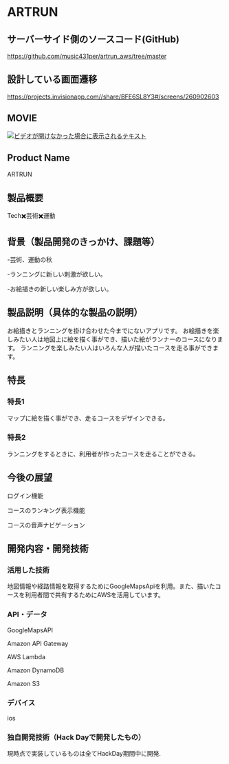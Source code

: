 # ARTRUN

## サーバーサイド側のソースコード(GitHub)

https://github.com/music431per/artrun_aws/tree/master

## 設計している画面遷移

https://projects.invisionapp.com//share/BFE6SL8Y3#/screens/260902603

## MOVIE

[![ビデオが開けなかった場合に表示されるテキスト](http://img.youtube.com/vi/F4gVfn4PkBY/0.jpg)](http://www.youtube.com/watch?v=F4gVfn4PkBY)

## Product Name

ARTRUN

## 製品概要

Tech✖️芸術✖️運動

## 背景（製品開発のきっかけ、課題等）

-芸術、運動の秋

-ランニングに新しい刺激が欲しい。

-お絵描きの新しい楽しみ方が欲しい。

## 製品説明（具体的な製品の説明）

お絵描きとランニングを掛け合わせた今までにないアプリです。 お絵描きを楽しみたい人は地図上に絵を描く事ができ、描いた絵がランナーのコースになります。 ランニングを楽しみたい人はいろんな人が描いたコースを走る事ができます。

## 特長

### 特長1

マップに絵を描く事ができ、走るコースをデザインできる。

### 特長2

ランニングをするときに、利用者が作ったコースを走ることができる。

## 今後の展望

ログイン機能

コースのランキング表示機能

コースの音声ナビゲーション

## 開発内容・開発技術

### 活用した技術

地図情報や経路情報を取得するためにGoogleMapsApiを利用。また、描いたコースを利用者間で共有するためにAWSを活用しています。

### API・データ

GoogleMapsAPI

Amazon API Gateway 

AWS Lambda 

Amazon DynamoDB 

Amazon S3

### デバイス

ios

### 独自開発技術（Hack Dayで開発したもの）

現時点で実装しているものは全てHackDay期間中に開発.